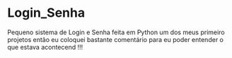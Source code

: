 # Login_Senha
Pequeno sistema de Login e Senha feita em Python
um dos meus primeiro projetos então eu  coloquei bastante comentário para eu poder entender o que estava acontecend !!!

